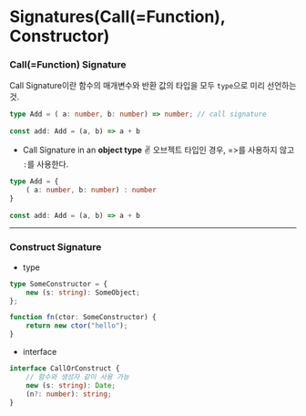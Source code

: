 # Signatures(Call(=Function), Constructor)

### Call(=Function) Signature
Call Signature이란 함수의 매개변수와 반환 값의 타입을 모두 `type`으로 미리 선언하는 것.
```typescript
type Add = ( a: number, b: number) => number; // call signature
 
const add: Add = (a, b) => a + b
```

- Call Signature in an **object type**
✌️ 오브젝트 타입인 경우, =>를 사용하지 않고 `:`를 사용한다.
```typescript
type Add = {
	( a: number, b: number) : number
}
 
const add: Add = (a, b) => a + b
```

---

### Construct Signature
- type
```typescript
type SomeConstructor = {
	new (s: string): SomeObject;
};

function fn(ctor: SomeConstructor) {
	return new ctor("hello");
}
```

- interface
```typescript
interface CallOrConstruct {
	// 함수와 생성자 같이 사용 가능
	new (s: string): Date;
	(n?: number): string;
}
```